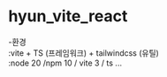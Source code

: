 # hyun_vite_react  
-환경  
:vite + TS (프레임워크) + tailwindcss (유틸)  
:node 20 /npm 10 / vite 3 / ts ...  